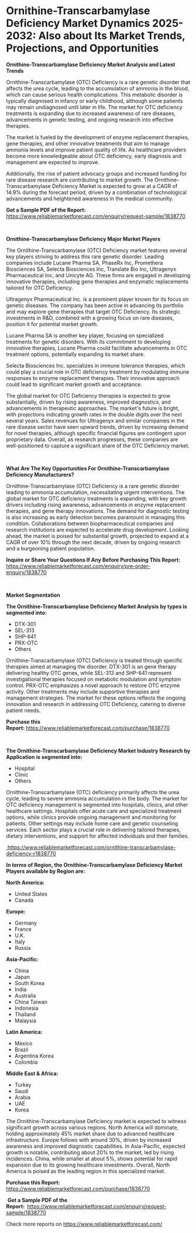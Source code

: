 <p><h1>Ornithine-Transcarbamylase Deficiency Market Dynamics 2025-2032: Also about Its Market Trends, Projections, and Opportunities</h1></p><p><strong>Ornithine-Transcarbamylase Deficiency Market Analysis and Latest Trends</strong></p>
<p><p>Ornithine-Transcarbamylase (OTC) Deficiency is a rare genetic disorder that affects the urea cycle, leading to the accumulation of ammonia in the blood, which can cause serious health complications. This metabolic disorder is typically diagnosed in infancy or early childhood, although some patients may remain undiagnosed until later in life. The market for OTC deficiency treatments is expanding due to increased awareness of rare diseases, advancements in genetic testing, and ongoing research into effective therapies. </p><p>The market is fueled by the development of enzyme replacement therapies, gene therapies, and other innovative treatments that aim to manage ammonia levels and improve patient quality of life. As healthcare providers become more knowledgeable about OTC deficiency, early diagnosis and management are expected to improve. </p><p>Additionally, the rise of patient advocacy groups and increased funding for rare disease research are contributing to market growth. The Ornithine-Transcarbamylase Deficiency Market is expected to grow at a CAGR of 14.9% during the forecast period, driven by a combination of technological advancements and heightened awareness in the medical community.</p></p>
<p><strong>Get a Sample PDF of the Report:&nbsp;</strong> <a href="https://www.reliablemarketforecast.com/enquiry/request-sample/1838770?utm_campaign=3085&utm_medium=2&utm_source=Github&utm_content=ia&utm_term=09032025&utm_id=ornithine-transcarbamylase-deficiency">https://www.reliablemarketforecast.com/enquiry/request-sample/1838770</a></p>
<p>&nbsp;</p>
<p><strong>Ornithine-Transcarbamylase Deficiency Major Market Players</strong></p>
<p><p>The Ornithine-Transcarbamylase (OTC) Deficiency market features several key players striving to address this rare genetic disorder. Leading companies include Lucane Pharma SA, PhaseRx Inc, Promethera Biosciences SA, Selecta Biosciences Inc, Translate Bio Inc, Ultragenyx Pharmaceutical Inc, and Unicyte AG. These firms are engaged in developing innovative therapies, including gene therapies and enzymatic replacements tailored for OTC Deficiency.</p><p>Ultragenyx Pharmaceutical Inc. is a prominent player known for its focus on genetic diseases. The company has been active in advancing its portfolio and may explore gene therapies that target OTC Deficiency. Its strategic investments in R&D, combined with a growing focus on rare diseases, position it for potential market growth.</p><p>Lucane Pharma SA is another key player, focusing on specialized treatments for genetic disorders. With its commitment to developing innovative therapies, Lucane Pharma could facilitate advancements in OTC treatment options, potentially expanding its market share.</p><p>Selecta Biosciences Inc. specializes in immune tolerance therapies, which could play a crucial role in OTC deficiency treatment by modulating immune responses to enzyme replacement therapies. Their innovative approach could lead to significant market growth and acceptance.</p><p>The global market for OTC Deficiency therapies is expected to grow substantially, driven by rising awareness, improved diagnostics, and advancements in therapeutic approaches. The market's future is bright, with projections indicating growth rates in the double digits over the next several years. Sales revenues for Ultragenyx and similar companies in the rare disease sector have seen upward trends, driven by increasing demand for novel therapies, although specific financial figures are contingent upon proprietary data. Overall, as research progresses, these companies are well-positioned to capture a significant share of the OTC Deficiency market.</p></p>
<p>&nbsp;</p>
<p><strong>What Are The Key Opportunities For Ornithine-Transcarbamylase Deficiency Manufacturers?</strong></p>
<p><p>Ornithine-Transcarbamylase (OTC) Deficiency is a rare genetic disorder leading to ammonia accumulation, necessitating urgent interventions. The global market for OTC deficiency treatments is expanding, with key growth drivers including rising awareness, advancements in enzyme replacement therapies, and gene therapy innovations. The demand for diagnostic testing is also increasing as early detection becomes paramount in managing this condition. Collaborations between biopharmaceutical companies and research institutions are expected to accelerate drug development. Looking ahead, the market is poised for substantial growth, projected to expand at a CAGR of over 10% through the next decade, driven by ongoing research and a burgeoning patient population.</p></p>
<p><strong>Inquire or Share Your Questions If Any Before Purchasing This Report:</strong> <a href="https://www.reliablemarketforecast.com/enquiry/pre-order-enquiry/1838770?utm_campaign=3085&utm_medium=2&utm_source=Github&utm_content=ia&utm_term=09032025&utm_id=ornithine-transcarbamylase-deficiency">https://www.reliablemarketforecast.com/enquiry/pre-order-enquiry/1838770</a></p>
<p>&nbsp;</p>
<p><strong>Market Segmentation</strong></p>
<p><strong>The Ornithine-Transcarbamylase Deficiency Market Analysis by types is segmented into:</strong></p>
<p><ul><li>DTX-301</li><li>SEL-313</li><li>SHP-641</li><li>PRX-OTC</li><li>Others</li></ul></p>
<p><p>Ornithine-Transcarbamylase (OTC) Deficiency is treated through specific therapies aimed at managing the disorder. DTX-301 is an gene therapy delivering healthy OTC genes, while SEL-313 and SHP-641 represent investigational therapies focused on metabolic modulation and symptom control. PRX-OTC emphasizes a novel approach to restore OTC enzyme activity. Other treatments may include supportive therapies and management strategies. The market for these options reflects the ongoing innovation and research in addressing OTC Deficiency, catering to diverse patient needs.</p></p>
<p><strong>Purchase this Report:&nbsp;</strong><a href="https://www.reliablemarketforecast.com/purchase/1838770?utm_campaign=3085&utm_medium=2&utm_source=Github&utm_content=ia&utm_term=09032025&utm_id=ornithine-transcarbamylase-deficiency">https://www.reliablemarketforecast.com/purchase/1838770</a></p>
<p>&nbsp;</p>
<p><strong>The Ornithine-Transcarbamylase Deficiency Market Industry Research by Application is segmented into:</strong></p>
<p><ul><li>Hospital</li><li>Clinic</li><li>Others</li></ul></p>
<p><p>Ornithine-Transcarbamylase (OTC) deficiency primarily affects the urea cycle, leading to severe ammonia accumulation in the body. The market for OTC deficiency management is segmented into hospitals, clinics, and other healthcare settings. Hospitals offer acute care and specialized treatment options, while clinics provide ongoing management and monitoring for patients. Other settings may include home care and genetic counseling services. Each sector plays a crucial role in delivering tailored therapies, dietary interventions, and support for affected individuals and their families.</p></p>
<p><a href="https://www.reliablemarketforecast.com/ornithine-transcarbamylase-deficiency-r1838770?utm_campaign=3085&utm_medium=2&utm_source=Github&utm_content=ia&utm_term=09032025&utm_id=ornithine-transcarbamylase-deficiency">&nbsp;https://www.reliablemarketforecast.com/ornithine-transcarbamylase-deficiency-r1838770</a></p>
<p><strong>In terms of Region, the Ornithine-Transcarbamylase Deficiency Market Players available by Region are:</strong></p>
<p>
    <p> <strong> North America: </strong>
        <ul>
            <li>United States</li>
            <li>Canada</li>
        </ul>
        </p> 
    <p> <strong> Europe: </strong>
        <ul>
            <li>Germany</li>
            <li>France</li>
            <li>U.K.</li>
            <li>Italy</li>
            <li>Russia</li>
        </ul>
        </p> 
    <p> <strong> Asia-Pacific: </strong>
        <ul>
            <li>China</li>
            <li>Japan</li>
            <li>South Korea</li>
            <li>India</li>
            <li>Australia</li>
            <li>China Taiwan</li>
            <li>Indonesia</li>
            <li>Thailand</li>
            <li>Malaysia</li>
        </ul>
        </p> 
    <p> <strong> Latin America: </strong>
        <ul>
            <li>Mexico</li>
            <li>Brazil</li>
            <li>Argentina Korea</li>
            <li>Colombia</li>
        </ul>
        </p> 
    <p> <strong> Middle East & Africa: </strong>
        <ul>
            <li>Turkey</li>
            <li>Saudi</li>
            <li>Arabia</li>
            <li>UAE</li>
            <li>Korea</li>
        </ul>
    </p>
    </p>
<p><p>The Ornithine-Transcarbamylase Deficiency market is expected to witness significant growth across various regions. North America will dominate, holding approximately 45% market share due to advanced healthcare infrastructure. Europe follows with around 30%, driven by increased awareness and improved diagnostic capabilities. In Asia-Pacific, expected growth is notable, contributing about 20% to the market, led by rising incidences. China, while smaller at about 5%, shows potential for rapid expansion due to its growing healthcare investments. Overall, North America is poised as the leading region in this specialized market.</p></p>
<p><strong>Purchase this Report: </strong><a href="https://www.reliablemarketforecast.com/purchase/1838770?utm_campaign=3085&utm_medium=2&utm_source=Github&utm_content=ia&utm_term=09032025&utm_id=ornithine-transcarbamylase-deficiency">https://www.reliablemarketforecast.com/purchase/1838770</a></p>
<p>&nbsp;<strong>Get a Sample PDF of the Report:&nbsp;&nbsp;</strong><a href="https://www.reliablemarketforecast.com/enquiry/request-sample/1838770?utm_campaign=3085&utm_medium=2&utm_source=Github&utm_content=ia&utm_term=09032025&utm_id=ornithine-transcarbamylase-deficiency">https://www.reliablemarketforecast.com/enquiry/request-sample/1838770</a></p>
<p><strong></strong></p>
<p>Check more reports on <a href="https://www.reliablemarketforecast.com/?utm_campaign=3085&utm_medium=2&utm_source=Github&utm_content=ia&utm_term=09032025&utm_id=ornithine-transcarbamylase-deficiency">https://www.reliablemarketforecast.com/</a></p>
